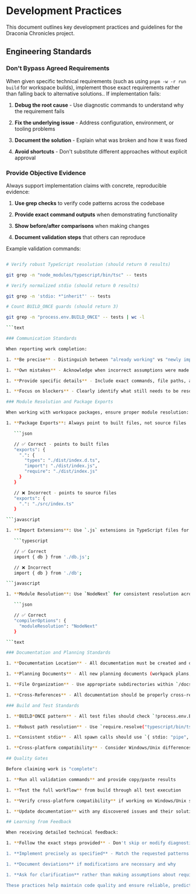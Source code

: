 <!-- markdownlint-disable -->

# Development Practices

This document outlines key development practices and guidelines for the Draconia Chronicles project.

## Engineering Standards

### Don't Bypass Agreed Requirements

When given specific technical requirements (such as using `pnpm -w -r run build` for workspace builds), implement those exact requirements rather than falling back to alternative solutions..
If implementation fails:

1. **Debug the root cause** - Use diagnostic commands to understand why the requirement fails

1. **Fix the underlying issue** - Address configuration, environment, or tooling problems

1. **Document the solution** - Explain what was broken and how it was fixed

1. **Avoid shortcuts** - Don't substitute different approaches without explicit approval

### Provide Objective Evidence

Always support implementation claims with concrete, reproducible evidence:

1. **Use grep checks** to verify code patterns across the codebase

1. **Provide exact command outputs** when demonstrating functionality

1. **Show before/after comparisons** when making changes

1. **Document validation steps** that others can reproduce

Example validation commands:

````bash

# Verify robust TypeScript resolution (should return 0 results)

git grep -n "node_modules/typescript/bin/tsc" -- tests

# Verify normalized stdio (should return 0 results)

git grep -n 'stdio: *"inherit"' -- tests

# Count BUILD_ONCE guards (should return 3)

git grep -n "process.env.BUILD_ONCE" -- tests | wc -l

```text

### Communication Standards

When reporting work completion:

1. **Be precise** - Distinguish between "already working" vs "newly implemented"

1. **Own mistakes** - Acknowledge when incorrect assumptions were made

1. **Provide specific details** - Include exact commands, file paths, and error messages

1. **Focus on blockers** - Clearly identify what still needs to be resolved

### Module Resolution and Package Exports

When working with workspace packages, ensure proper module resolution:

1. **Package Exports**: Always point to built files, not source files

   ```json

   // ✅ Correct - points to built files
   "exports": {
     ".": {
       "types": "./dist/index.d.ts",
       "import": "./dist/index.js",
       "require": "./dist/index.js"
     }
   }

   // ❌ Incorrect - points to source files
   "exports": {
     ".": "./src/index.ts"
   }

```javascript

1. **Import Extensions**: Use `.js` extensions in TypeScript files for NodeNext resolution

   ```typescript

   // ✅ Correct
   import { db } from './db.js';

   // ❌ Incorrect
   import { db } from './db';

```javascript

1. **Module Resolution**: Use `NodeNext` for consistent resolution across packages

   ```json

   // ✅ Correct
   "compilerOptions": {
     "moduleResolution": "NodeNext"
   }

```text

### Documentation and Planning Standards

1. **Documentation Location** - All documentation must be created and organized in the `/docs/` folder

1. **Planning Documents** - All new planning documents (workpack plans, feature plans, etc.) go in `/docs/` folder

1. **File Organization** - Use appropriate subdirectories within `/docs/` for different types of documentation

1. **Cross-References** - All documentation should be properly cross-referenced and indexed

### Build and Test Standards

1. **BUILD*ONCE pattern** - All test files should check `!process.env.BUILD*ONCE` before running builds

1. **Robust path resolution** - Use `require.resolve("typescript/bin/tsc")` instead of hardcoded paths

1. **Consistent stdio** - All spawn calls should use `{ stdio: "pipe", encoding: "utf8" }`

1. **Cross-platform compatibility** - Consider Windows/Unix differences in environment variables and paths

## Quality Gates

Before claiming work is "complete":

1. **Run all validation commands** and provide copy/paste results

1. **Test the full workflow** from build through all test execution

1. **Verify cross-platform compatibility** if working on Windows/Unix systems

1. **Update documentation** with any discovered issues and their solutions

## Learning from Feedback

When receiving detailed technical feedback:

1. **Follow the exact steps provided** - Don't skip or modify diagnostic procedures

1. **Implement precisely as specified** - Match the requested patterns and approaches exactly

1. **Document deviations** if modifications are necessary and why

1. **Ask for clarification** rather than making assumptions about requirements

These practices help maintain code quality and ensure reliable, predictable development processes.
````
